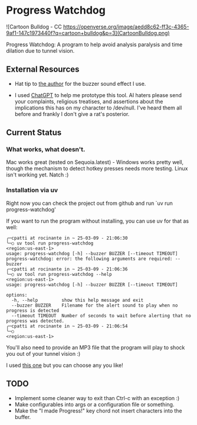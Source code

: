 # Progress Watchdog

![Cartoon Bulldog - CC
https://openverse.org/image/aedd8c62-ff3c-4365-9af1-147c1973440f?q=cartoon+bulldog&p=3](CartoonBulldog.png)

Progress Watchdog: A program to help avoid analysis paralysis and time dilation due to tunnel vision.

## External Resources

- Hat tip to [the author](https://pixabay.com/sound-effects/buzzer-or-wrong-answer-20582/) 
for the buzzer sound effect I use.

- I used [ChatGPT](https://chatgpt.com/) to help me prototype this tool. AI
haters please send your complaints, religious treatises, and assertions about
the implications this has on my character to /dev/null. I've heard them all
before and frankly I don't give a rat's posterior.

## Current Status

### What works, what doesn't.
Mac works great (tested on Sequoia.latest) - Windows works pretty well, though
the mechanism to detect hotkey presses needs more testing. Linux isn't working
yet. Natch :)

### Installation via uv

Right now you can check the project out from github and run `uv run
progress-watchdog'

If you want to run the program without installing, you can use uv for that as
well:

```
╭─cpatti at rocinante in ~ 25-03-09 - 21:06:30
╰─○ uv tool run progress-watchdog                                                    <region:us-east-1>
usage: progress-watchdog [-h] --buzzer BUZZER [--timeout TIMEOUT]
progress-watchdog: error: the following arguments are required: --buzzer
╭─cpatti at rocinante in ~ 25-03-09 - 21:06:36
╰─○ uv tool run progress-watchdog --help                                             <region:us-east-1>
usage: progress-watchdog [-h] --buzzer BUZZER [--timeout TIMEOUT]

options:
  -h, --help         show this help message and exit
  --buzzer BUZZER    Filename for the alert sound to play when no progress is detected
  --timeout TIMEOUT  Number of seconds to wait before alerting that no progress was detected.
╭─cpatti at rocinante in ~ 25-03-09 - 21:06:54
╰─○                                                                                  <region:us-east-1>

```

You'll also need to provide an MP3 file that the program will play to shock
you out of your tunnel vision :)

I used [this one](https://pixabay.com/sound-effects/buzzer-or-wrong-answer-20582/) but you can choose any you like!

## TODO

- Implement some cleaner way to exit than Ctrl-c with an exception :)
- Make configurables into args or a configuration file or something.
- Make the "I made Progress!" key chord not insert characters into the buffer.
